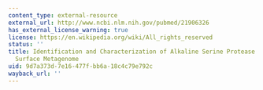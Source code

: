 ```yaml
---
content_type: external-resource
external_url: http://www.ncbi.nlm.nih.gov/pubmed/21906326
has_external_license_warning: true
license: https://en.wikipedia.org/wiki/All_rights_reserved
status: ''
title: Identification and Characterization of Alkaline Serine Protease from Goat Skin
  Surface Metagenome
uid: 9d7a373d-7e16-477f-bb6a-18c4c79e792c
wayback_url: ''
---
```

